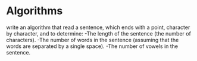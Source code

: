 # Algorithms
write an algorithm that read a sentence, which ends with a point, character by character, and to determine:
-The length of the sentence (the number of characters).
-The number of words in the sentence (assuming that the words are separated by a single space).
-The number of vowels in the sentence.
